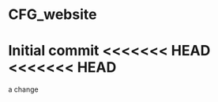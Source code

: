 # CFG_website
Initial commit
<<<<<<< HEAD
<<<<<<< HEAD
=======
<!DOCTYPE html>
  <html>

  <p>a change</p>
